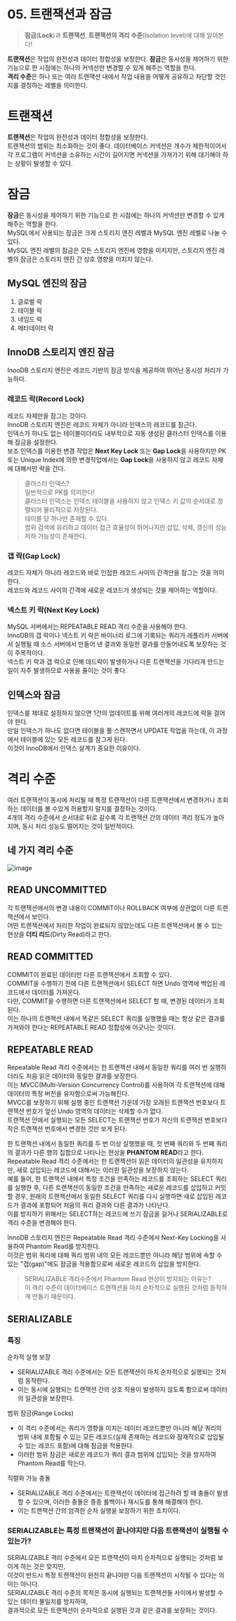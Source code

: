 # 05. 트랜잭션과 잠금
> **잠금**(**Lock**)과 **트랜잭션**, **트랜잭션의 격리 수준**(Isolation level)에 대해 알아본다!

**트랜잭션**은 작업의 완전성과 데이터 정합성을 보장한다.
**잠금**은 동시성을 제어하기 위한 기능으로 한 시점에는 하나의 커넥션만 변경할 수 있게 해주는 역할을 한다.  
**격리 수준**은 하나 또는 여러 트랜잭션 내에서 작업 내용을 어떻게 공유하고 차단할 것인지를 결정하는 레벨을 의미한다.  

# 트랜잭션
**트랜잭션**은 작업의 완전성과 데이터 정합성을 보장한다.  
트랜잭션의 범위는 최소화하는 것이 좋다. 데이터베이스 커넥션은 개수가 제한적이어서 각 프로그램이 커넥션을 소유하는 시간이 길어지면 커넥션을 가져가기 위해 대기해야 하는 상황이 발생할 수 있다.  

# 잠금
**잠금**은 동시성을 제어하기 위한 기능으로 한 시점에는 하나의 커넥션만 변경할 수 있게 해주는 역할을 한다.  
MySQL에서 사용되는 잠금은 크게 스토리지 엔진 레벨과 MySQL 엔진 레벨로 나눌 수 있다.  
MySQL 엔진 레벨의 잠금은 모든 스토리지 엔진에 영향을 미치지만, 스토리지 엔진 레벨의 잠금은 스토리지 엔진 간 상호 영향을 미치지 않는다.

## MySQL 엔진의 잠금
1. 글로벌 락
2. 테이블 락
3. 네임드 락
4. 메타데이터 락

## InnoDB 스토리지 엔진 잠금
InooDB 스토리지 엔진은 레코드 기반의 잠금 방식을 제공하여 뛰어난 동시성 처리가 가능하다.  

### 레코드 락(Record Lock)
레코드 자체만을 잠그는 것이다.  
InnoDB 스토리지 엔진은 레코드 자체가 아니라 인덱스의 레코드를 잠근다.  
인덱스가 하나도 없는 테이블이더라도 내부적으로 자동 생성된 클러스터 인덱스를 이용해 잠금을 설정한다.  
보조 인덱스를 이용한 변경 작업은 **Next Key Lock** 또는 **Gap Lock**을 사용하지만 PK 또는 Unique Index에 의한 변경작업에서는 **Gap Lock**을 사용하지 않고 레코드 자체에 대해서만 락을 건다.

> 클러스터 인덱스?  
> 일반적으로 PK를 의미한다!  
> 클러스터 인덱스는 인덱스 테이블을 사용하지 않고 인덱스 키 값의 순서대로 정렬되어 물리적으로 저장된다.  
> 테이블 당 하나만 존재할 수 있다.  
> 범위 검색에 유리하고 데이터 접근 효율성이 뛰어나지만 삽입, 삭제, 갱신의 성능 저하 가능성이 존재한다.   

### 갭 락(Gap Lock)
레코드 자체가 아니라 레코드와 바로 인접한 레코드 사이의 간격만을 잠그는 것을 의미한다.  
레코드와 레코드 사이의 간격에 새로운 레코드가 생성되는 것을 제어하는 역할이다.  

### 넥스트 키 락(Next Key Lock)
MySQL 서버에서는 REPEATABLE READ 격리 수준을 사용해야 한다.  
InnoDB의 갭 락이나 넥스트 키 락은 바이너리 로그에 기록되는 쿼리가 레플리카 서버에서 실행될 때 소스 서버에서 만들어 낸 결과와 동일한 결과를 만들어내도록 보장하는 것이 주목적이다.  
넥스트 키 락과 갭 락으로 인해 데드락이 발생하거나 다른 트랜잭션을 기다리게 만드는 일이 자주 발생하므로 사용을 줄이는 것이 좋다.  

## 인덱스와 잠금
인덱스를 제대로 설정하지 않으면 1건의 업데이트를 위해 여러개의 레코드에 락을 걸어야 한다.  
만일 인덱스가 하나도 없다면 테이블을 풀 스캔하면서 UPDATE 작업을 하는데, 이 과정에서 테이블에 있는 모든 레코드를 잠그게 된다.  
이것이 InnoDB에서 인덱스 설계가 중요한 이유이다.  

# 격리 수준
여러 트랜잭션이 동시에 처리될 때 특정 트랜잭션이 다른 트랜잭션에서 변경하거나 조회하는 데이터를 볼 수있게 허용할지 말지를 결정하는 것이다.  
4개의 격리 수준에서 순서대로 뒤로 갈수록 각 트랜잭션 간의 데이터 격리 정도가 높아지며, 동시 처리 성능도 떨어지는 것이 일반적이다.  

## 네 가지 격리 수준
![image](https://github.com/SSEM-Rookie/Real-MySQL-Study/assets/55777781/299d741f-6b8d-4879-96a7-ad408e623ae5)

## READ UNCOMMITTED
각 트랜잭션에서의 변경 내용이 COMMIT이나 ROLLBACK 여부에 상관없이 다른 트랜잭션에서 보인다.  
어떤 트랜잭션에서 처리한 작업이 완료되지 않았는데도 다른 트랜잭션에서 볼 수 있는 현상을  **더티 리드**(Dirty Read)라고 한다.  

## READ COMMITTED
COMMIT이 완료된 데이터만 다른 트랜잭션에서 조회할 수 있다.  
COMMIT을 수행하기 전에 다른 트랜잭션에서 SELECT 하면 Undo 영역에 백업된 레코드에서 데이터를 가져온다.  
다만, COMMIT을 수행하면 다른 트랜잭션에서 SELECT 할 때, 변경된 데이터가 조회된다.  
이는 하나의 트랜잭션 내에서 똑같은 SELECT 쿼리를 실행했을 때는 항상 같은 결과를 가져와야 한다는 REPEATABLE READ 정합성에 어긋나는 것이다.

## REPEATABLE READ
Repeatable Read 격리 수준에서는 한 트랜잭션 내에서 동일한 쿼리를 여러 번 실행하더라도 처음 읽은 데이터와 동일한 결과를 보장한다.  
이는 MVCC(Multi-Version Concurrency Control)를 사용하여 각 트랜잭션에 대해 데이터의 특정 버전을 유지함으로써 가능해진다.  
MVCC를 보장하기 위해 실행 중인 트랜잭션 가운데 가장 오래된 트랜잭션 번호보다 트랜잭션 번호가 앞선 Undo 영역의 데이터는 삭제할 수가 없다.  
트랜잭션 안에서 실행되는 모든 SELECT는 트랜잭션 번호가 자신의 트랜잭션 번호보다 작은 트랜잭션 번호에서 변경한 것만 보게 된다.  

한 트랜잭션 내에서 동일한 쿼리를 두 번 이상 실행했을 때, 첫 번째 쿼리와 두 번째 쿼리의 결과가 다른 행의 집합으로 나타나는 현상을 **PHANTOM READ**라고 한다.  
Repeatable Read 격리 수준에서는 한 트랜잭션이 읽은 데이터의 일관성을 유지하지만, 새로 삽입되는 레코드에 대해서는 이러한 일관성을 보장하지 않는다.  
예를 들어, 한 트랜잭션 내에서 특정 조건을 만족하는 레코드를 조회하는 SELECT 쿼리를 실행한 후, 다른 트랜잭션이 동일한 조건을 만족하는 새로운 레코드를 삽입하고 커밋할 경우, 원래의 트랜잭션에서 동일한 SELECT 쿼리를 다시 실행하면 새로 삽입된 레코드가 결과에 포함되어 처음의 쿼리 결과와 다른 결과가 나타난다.  
이를 방지하기 위해서는 SELECT하는 레코드에 쓰기 잠금을 걸거나 SERIALIZABLE로 격리 수준을 변경해야 한다.  

InnoDB 스토리지 엔진은 Repeatable Read 격리 수준에서 Next-Key Locking을 사용하여 Phantom Read를 방지한다.  
이것은 범위 쿼리에 대해 쿼리 범위 내의 모든 레코드뿐만 아니라 해당 범위에 속할 수 있는 "갭(gap)"에도 잠금을 적용함으로써 새로운 레코드의 삽입을 방지한다.  

> SERIALIZABLE 격리수준에서 Phantom Read 현상이 방지되는 이유는?  
> 이 격리 수준이 데이터베이스 트랜잭션을 마치 순차적으로 실행된 것처럼 동작하게 만들기 때문이다.  

## SERIALIZABLE
### 특징
순차적 실행 보장  
- SERIALIZABLE 격리 수준에서는 모든 트랜잭션이 마치 순차적으로 실행되는 것처럼 동작한다.  
- 이는 동시에 실행되는 트랜잭션 간의 상호 작용이 발생하지 않도록 함으로써 데이터의 일관성을 보장한다.

범위 잠금(Range  Locks)  
- 이 격리 수준에서는 쿼리가 영향을 미치는 데이터 레코드뿐만 아니라 해당 쿼리의 범위 내에 포함될 수 있는 모든 레코드(실제 존재하는 레코드와 잠재적으로 삽입될 수 있는 레코드 포함)에 대해 잠금을 적용한다.  
- 이러한 범위 잠금은 새로운 레코드가 쿼리 결과 범위에 삽입되는 것을 방지하여 Phantom Read를 막는다.  

직렬화 가능 충돌  
- SERIALIZABLE 격리 수준에서는 트랜잭션이 데이터에 접근하려 할 때 충돌이 발생할 수 있으며, 이러한 충돌은 종종 롤백이나 재시도를 통해 해결해야 한다.
- 이는 트랜잭션 간의 엄격한 순차 실행을 보장하기 위한 조치이다.

### SERIALIZABLE는 특정 트랜잭션이 끝나야지만 다음 트랜잭션이 실행될 수 있는가?  
SERIALIZABLE 격리 수준에서 모든 트랜잭션이 마치 순차적으로 실행되는 것처럼 보이게 하는 것은 맞지만,  
이것이 반드시 특정 트랜잭션이 완전히 끝나야만 다음 트랜잭션이 시작될 수 있다는 의미는 아니다.  
SERIALIZABLE 격리 수준의 목적은 동시에 실행되는 트랜잭션들 사이에서 발생할 수 있는 데이터 불일치를 방지하여,  
결과적으로 모든 트랜잭션이 순차적으로 실행된 것과 같은 결과를 보장하는 것이다.  
